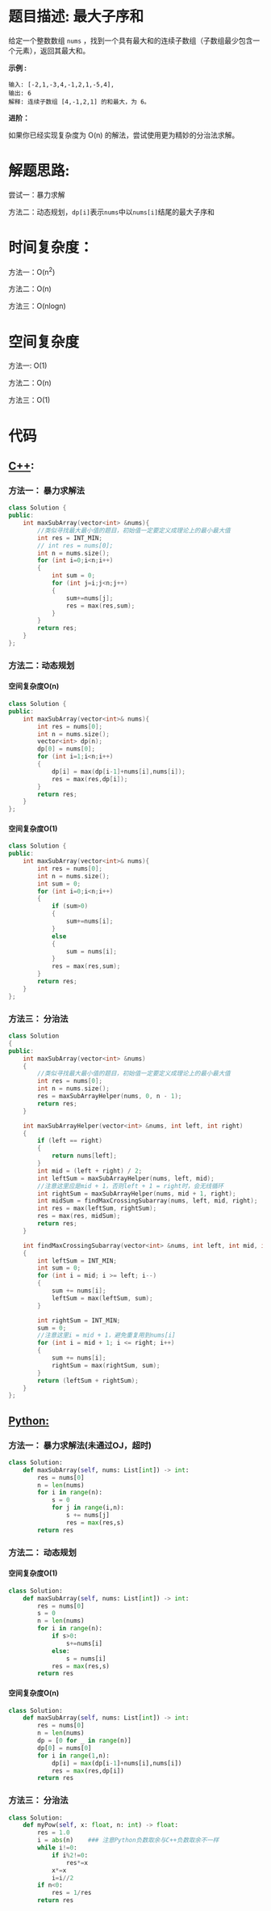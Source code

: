 # 题目描述:  最大子序和

给定一个整数数组 ``nums`` ，找到一个具有最大和的连续子数组（子数组最少包含一个元素），返回其最大和。


**示例 :**
```
输入: [-2,1,-3,4,-1,2,1,-5,4],
输出: 6
解释: 连续子数组 [4,-1,2,1] 的和最大，为 6。
```

**进阶：**

  如果你已经实现复杂度为 O(n) 的解法，尝试使用更为精妙的分治法求解。

  
# 解题思路:
  尝试一：暴力求解
  
  方法二：动态规划，``dp[i]``表示``nums``中以``nums[i]``结尾的最大子序和
# 时间复杂度：
  方法一：O(n<sup>2</sup>)
  
  方法二：O(n)
  
  方法三：O(nlogn)
# 空间复杂度
  方法一: O(1)
  
  方法二：O(n)
  
  方法三：O(1)
  
# 代码

## [C++](./Maximum-Subarray.cpp):

### 方法一： 暴力求解法
```c++
class Solution {
public:
    int maxSubArray(vector<int> &nums){
        //类似寻找最大最小值的题目，初始值一定要定义成理论上的最小最大值
        int res = INT_MIN;
        // int res = nums[0];
        int n = nums.size();
        for (int i=0;i<n;i++)
        {
            int sum = 0;
            for (int j=i;j<n;j++)
            {
                sum+=nums[j];
                res = max(res,sum);
            }
        }
        return res;
    }
};
```

### 方法二：动态规划


#### 空间复杂度O(n)
```c++
class Solution {
public:
    int maxSubArray(vector<int>& nums){
        int res = nums[0];
        int n = nums.size();
        vector<int> dp(n);
        dp[0] = nums[0];
        for (int i=1;i<n;i++)
        {
            dp[i] = max(dp[i-1]+nums[i],nums[i]);
            res = max(res,dp[i]);
        }
        return res;
    }
};
```


#### 空间复杂度O(1)
```c++
class Solution {
public:
    int maxSubArray(vector<int>& nums){
        int res = nums[0];
        int n = nums.size();
        int sum = 0;
        for (int i=0;i<n;i++)
        {
            if (sum>0)
            {
                sum+=nums[i];
            }
            else
            {
                sum = nums[i];
            }
            res = max(res,sum);
        }
        return res;
    }
};
```


### 方法三： 分治法
```c++
class Solution
{
public:
    int maxSubArray(vector<int> &nums)
    {
        //类似寻找最大最小值的题目，初始值一定要定义成理论上的最小最大值
        int res = nums[0];
        int n = nums.size();
        res = maxSubArrayHelper(nums, 0, n - 1);
        return res;
    }

    int maxSubArrayHelper(vector<int> &nums, int left, int right)
    {
        if (left == right)
        {
            return nums[left];
        }
        int mid = (left + right) / 2;
        int leftSum = maxSubArrayHelper(nums, left, mid);
        //注意这里应是mid + 1，否则left + 1 = right时，会无线循环
        int rightSum = maxSubArrayHelper(nums, mid + 1, right);
        int midSum = findMaxCrossingSubarray(nums, left, mid, right);
        int res = max(leftSum, rightSum);
        res = max(res, midSum);
        return res;
    }

    int findMaxCrossingSubarray(vector<int> &nums, int left, int mid, int right)
    {
        int leftSum = INT_MIN;
        int sum = 0;
        for (int i = mid; i >= left; i--)
        {
            sum += nums[i];
            leftSum = max(leftSum, sum);
        }

        int rightSum = INT_MIN;
        sum = 0;
        //注意这里i = mid + 1，避免重复用到nums[i]
        for (int i = mid + 1; i <= right; i++)
        {
            sum += nums[i];
            rightSum = max(rightSum, sum);
        }
        return (leftSum + rightSum);
    }
};
```


## [Python:](https://github.com/bryceustc/LeetCode_Note/blob/master/python/Maximum-Subarray/Maximum-Subarray.py)
### 方法一： 暴力求解法(未通过OJ，超时)
```python
class Solution:
    def maxSubArray(self, nums: List[int]) -> int:
        res = nums[0]
        n = len(nums)
        for i in range(n):
            s = 0
            for j in range(i,n):
                s += nums[j]
                res = max(res,s)
        return res
```

### 方法二： 动态规划
#### 空间复杂度O(1)
```python
class Solution:
    def maxSubArray(self, nums: List[int]) -> int:
        res = nums[0]
        s = 0
        n = len(nums)
        for i in range(n):
            if s>0:
                s+=nums[i]
            else:
                s = nums[i]
            res = max(res,s)
        return res
```

#### 空间复杂度O(n)
```python
class Solution:
    def maxSubArray(self, nums: List[int]) -> int:
        res = nums[0]
        n = len(nums)
        dp = [0 for _ in range(n)]
        dp[0] = nums[0]
        for i in range(1,n):
            dp[i] = max(dp[i-1]+nums[i],nums[i])
            res = max(res,dp[i])            
        return res
```


### 方法三： 分治法
```python
class Solution:
    def myPow(self, x: float, n: int) -> float:
        res = 1.0
        i = abs(n)    ### 注意Python负数取余与C++负数取余不一样
        while i!=0:
            if i%2!=0:
                res*=x
            x*=x
            i=i//2
        if n<0:
            res = 1/res
        return res
```


